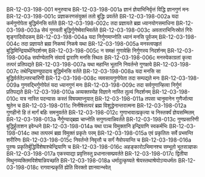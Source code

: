 BR-12-03-198-001  मनुरुवाच
BR-12-03-198-001a ज्ञानं ज्ञेयाभिनिर्वृत्तं विद्धि ज्ञानगुणं मनः
BR-12-03-198-001c प्रज्ञाकरणसंयुक्तं ततो बुद्धिः प्रवर्तते
BR-12-03-198-002a यदा कर्मगुणोपेता बुद्धिर्मनसि वर्तते
BR-12-03-198-002c तदा प्रज्ञायते ब्रह्म ध्यानयोगसमाधिना
BR-12-03-198-003a सेयं गुणवती बुद्धिर्गुणेष्वेवाभिवर्तते
BR-12-03-198-003c अवताराभिनिःस्रोतं गिरेः शृङ्गादिवोदकम्
BR-12-03-198-004a यदा निर्गुणमाप्नोति ध्यानं मनसि पूर्वजम्
BR-12-03-198-004c तदा प्रज्ञायते ब्रह्म निकष्यं निकषे यथा
BR-12-03-198-005a मनस्त्वपहृतं बुद्धिमिन्द्रियार्थनिदर्शनम्
BR-12-03-198-005c न समक्षं गुणावेक्षि निर्गुणस्य निदर्शनम्
BR-12-03-198-006a सर्वाण्येतानि संवार्य द्वाराणि मनसि स्थितः
BR-12-03-198-006c मनस्येकाग्रतां कृत्वा तत्परं प्रतिपद्यते
BR-12-03-198-007a यथा महान्ति भूतानि निवर्तन्ते गुणक्षये
BR-12-03-198-007c तथेन्द्रियाण्युपादाय बुद्धिर्मनसि वर्तते
BR-12-03-198-008a यदा मनसि सा बुद्धिर्वर्ततेऽन्तरचारिणी
BR-12-03-198-008c व्यवसायगुणोपेता तदा सम्पद्यते मनः
BR-12-03-198-009a गुणवद्भिर्गुणोपेतं यदा ध्यानगुणं मनः
BR-12-03-198-009c तदा सर्वगुणान्हित्वा निर्गुणं प्रतिपद्यते
BR-12-03-198-010a अव्यक्तस्येह विज्ञाने नास्ति तुल्यं निदर्शनम्
BR-12-03-198-010c यत्र नास्ति पदन्यासः कस्तं विषयमाप्नुयात्
BR-12-03-198-011a तपसा चानुमानेन गुणैर्जात्या श्रुतेन च
BR-12-03-198-011c निनीषेत्तत्परं ब्रह्म विशुद्धेनान्तरात्मना
BR-12-03-198-012a गुणहीनो हि तं मार्गं बहिः समनुवर्तते
BR-12-03-198-012c गुणाभावात्प्रकृत्या च निस्तर्क्यं ज्ञेयसम्मितम्
BR-12-03-198-013a नैर्गुण्याद्ब्रह्म चाप्नोति सगुणत्वान्निवर्तते
BR-12-03-198-013c गुणप्रसारिणी बुद्धिर्हुताशन इवेन्धने
BR-12-03-198-014a यथा पञ्च विमुक्तानि इन्द्रियाणि स्वकर्मभिः
BR-12-03-198-014c तथा तत्परमं ब्रह्म विमुक्तं प्रकृतेः परम्
BR-12-03-198-015a एवं प्रकृतितः सर्वे प्रभवन्ति शरीरिणः
BR-12-03-198-015c निवर्तन्ते निवृत्तौ च सर्गं नैवोपयान्ति च
BR-12-03-198-016a पुरुषः प्रकृतिर्बुद्धिर्विशेषाश्चेन्द्रियाणि च
BR-12-03-198-016c अहङ्कारोऽभिमानश्च सम्भूतो भूतसञ्ज्ञकः
BR-12-03-198-017a एकस्याद्या प्रवृत्तिस्तु प्रधानात्सम्प्रवर्तते
BR-12-03-198-017c द्वितीया मिथुनव्यक्तिमविशेषान्नियच्छति
BR-12-03-198-018a धर्मादुत्कृष्यते श्रेयस्तथाश्रेयोऽप्यधर्मतः
BR-12-03-198-018c रागवान्प्रकृतिं ह्येति विरक्तो ज्ञानवान्भवेत्


